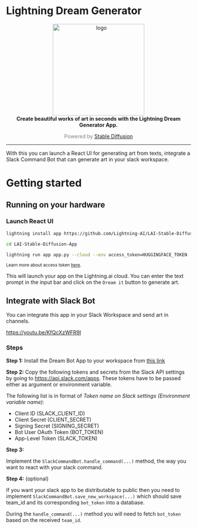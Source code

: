 # Lightning Dream Generator

<p align="center">
  <img width="250" alt="logo" src="https://i.ibb.co/BrsfpBj/Visualize-Your-word-banner-small.jpg"/>
  <br>
  <strong>Create beautiful works of art in seconds with the Lightning Dream Generator App.</strong>
  <br>
  <p align="center" style="color:grey">Powered by <a href="https://stability.ai/blog/stable-diffusion-public-release">Stable Diffusion</a></p>
</p>
<p align="center">
</p>

______________________________________________________________________

With this you can launch a React UI for generating art from texts, integrate a Slack Command Bot that can generate art
in your slack workspace.

# Getting started

## Running on your hardware

### Launch React UI

```bash
lightning install app https://github.com/Lightning-AI/LAI-Stable-Diffusion-App

cd LAI-Stable-Diffusion-App

lightning run app app.py --cloud --env access_token=HUGGINGFACE_TOKEN
```

<sup>Learn more about access token <a href="https://huggingface.co/docs/hub/security-tokens">here</a>.</sup>

This will launch your app on the Lightning.ai cloud. You can enter the text prompt in the input bar and click on the
`Dream it` button to generate art.

## Integrate with Slack Bot

You can integrate this app in your Slack Workspace and send art in channels.

https://youtu.be/KfQcXzWFR9I

### Steps

**Step 1:**
Install the Dream Bot App to your workspace
from <a href="https://eqmgj-01gbx5pe619qhqmk6gy2fcj4r0.litng-ai-03.litng.ai/slack/install">this link</a>

**Step 2:**
Copy the following tokens and secrets from the Slack API settings by going to https://api.slack.com/apps. These tokens
have to be passed either as argument or environment variable.

The following list is in format of _Token name on Slack settings (Environment variable name)_:

- Client ID (SLACK_CLIENT_ID)
- Client Secret (CLIENT_SECRET)
- Signing Secret (SIGNING_SECRET)
- Bot User OAuth Token (BOT_TOKEN)
- App-Level Token (SLACK_TOKEN)

**Step 3:**

Implement the `SlackCommandBot.handle_command(...)` method, the way you want to react with your slack command.

**Step 4:** (optional)

If you want your slack app to be distributable to public then you need to
implement `SlackCommandBot.save_new_workspace(...)` which should save team_id and its corresponding `bot_token` into a
database.

During the `handle_command(...)` method you will need to fetch `bot_token` based on the received `team_id`.
